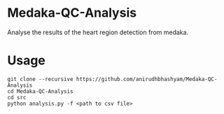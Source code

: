 # Medaka-QC-Analysis
Analyse the results of the heart region detection from medaka.

# Usage

```
git clone --recursive https://github.com/anirudhbhashyam/Medaka-QC-Analysis
cd Medaka-QC-Analysis
cd src
python analysis.py -f <path to csv file>
```